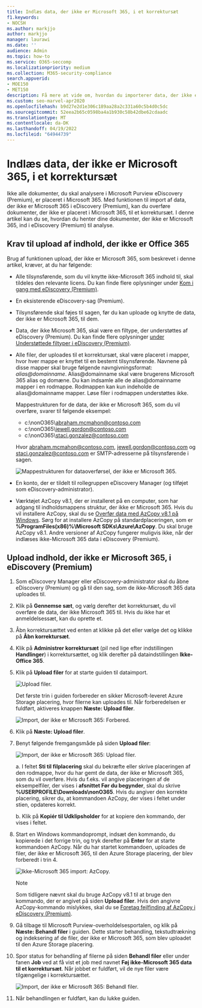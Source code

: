 ```yaml
---
title: Indlæs data, der ikke er Microsoft 365, i et korrektursæt
f1.keywords:
- NOCSH
ms.author: markjjo
author: markjjo
manager: laurawi
ms.date: ''
audience: Admin
ms.topic: how-to
ms.service: O365-seccomp
ms.localizationpriority: medium
ms.collection: M365-security-compliance
search.appverid:
- MOE150
- MET150
description: Få mere at vide om, hvordan du importerer data, der ikke er Microsoft 365, til et korrektursæt til analyse i en eDiscovery-sag (Premium).
ms.custom: seo-marvel-apr2020
ms.openlocfilehash: b9d27e2d1e306c189aa28a2c331a60c5b4d0c5dc
ms.sourcegitcommit: 52eea2b65c0598ba4a1b930c58b42dbe62cdaadc
ms.translationtype: MT
ms.contentlocale: da-DK
ms.lasthandoff: 04/19/2022
ms.locfileid: "64944739"
---
```

# <a name="load-non-microsoft-365-data-into-a-review-set"></a>Indlæs data, der ikke er Microsoft 365, i et korrektursæt

Ikke alle dokumenter, du skal analysere i Microsoft Purview eDiscovery (Premium), er placeret i Microsoft 365. Med funktionen til import af data, der ikke er Microsoft 365 i eDiscovery (Premium), kan du overføre dokumenter, der ikke er placeret i Microsoft 365, til et korrektursæt. I denne artikel kan du se, hvordan du henter dine dokumenter, der ikke er Microsoft 365, ind i eDiscovery (Premium) til analyse.

## <a name="requirements-to-upload-non-office-365-content"></a>Krav til upload af indhold, der ikke er Office 365

Brug af funktionen upload, der ikke er Microsoft 365, som beskrevet i denne artikel, kræver, at du har følgende:

- Alle tilsynsførende, som du vil knytte ikke-Microsoft 365 indhold til, skal tildeles den relevante licens. Du kan finde flere oplysninger under [Kom i gang med eDiscovery (Premium)](get-started-with-advanced-ediscovery.md#step-1-verify-and-assign-appropriate-licenses).

- En eksisterende eDiscovery-sag (Premium).

- Tilsynsførende skal føjes til sagen, før du kan uploade og knytte de data, der ikke er Microsoft 365, til dem.

- Data, der ikke Microsoft 365, skal være en filtype, der understøttes af eDiscovery (Premium). Du kan finde flere oplysninger [under Understøttede filtyper i eDiscovery (Premium)](supported-filetypes-ediscovery20.md).

- Alle filer, der uploades til et korrektursæt, skal være placeret i mapper, hvor hver mappe er knyttet til en bestemt tilsynsførende. Navnene på disse mapper skal bruge følgende navngivningsformat: *alias@domainname*. Alias@domainname skal være brugerens Microsoft 365 alias og domæne. Du kan indsamle alle de alias@domainname mapper i en rodmappe. Rodmappen kan kun indeholde de alias@domainname mapper. Løse filer i rodmappen understøttes ikke.

   Mappestrukturen for de data, der ikke er Microsoft 365, som du vil overføre, svarer til følgende eksempel:

   - c:\nonO365\abraham.mcmahon@contoso.com
   - c:\nonO365\jewell.gordon@contoso.com
   - c:\nonO365\staci.gonzalez@contoso.com

   Hvor abraham.mcmahon@contoso.com, jewell.gordon@contoso.com og staci.gonzalez@contoso.com er SMTP-adresserne på tilsynsførende i sagen.

   ![Mappestrukturen for dataoverførsel, der ikke er Microsoft 365.](../media/3f2dde84-294e-48ea-b44b-7437bd25284c.png)

- En konto, der er tildelt til rollegruppen eDiscovery Manager (og tilføjet som eDiscovery-administrator).

- Værktøjet AzCopy v8.1, der er installeret på en computer, som har adgang til indholdsmappens struktur, der ikke er Microsoft 365. Hvis du vil installere AzCopy, skal du se [Overfør data med AzCopy v8.1 på Windows](/previous-versions/azure/storage/storage-use-azcopy). Sørg for at installere AzCopy på standardplaceringen, som er **%ProgramFiles(x86)%\Microsoft SDKs\Azure\AzCopy**. Du skal bruge AzCopy v8.1. Andre versioner af AzCopy fungerer muligvis ikke, når der indlæses ikke-Microsoft 365 data i eDiscovery (Premium).


## <a name="upload-non-microsoft-365-content-into-ediscovery-premium"></a>Upload indhold, der ikke er Microsoft 365, i eDiscovery (Premium)

1. Som eDiscovery Manager eller eDiscovery-administrator skal du åbne eDiscovery (Premium) og gå til den sag, som de ikke-Microsoft 365 data uploades til.  

2. Klik på **Gennemse sæt**, og vælg derefter det korrektursæt, du vil overføre de data, der ikke Microsoft 365 til.  Hvis du ikke har et anmeldelsessæt, kan du oprette et. 
 
3. Åbn korrektursættet ved enten at klikke på det eller vælge det og klikke på **Åbn korrektursæt**.

4. Klik på **Administrer korrektursæt** (pil ned lige efter indstillingen **Handlinger**) i korrektursættet, og klik derefter på dataindstillingen **Ikke-Office 365**.

5. Klik på **Upload filer** for at starte guiden til dataimport.

   ![Upload filer.](../media/574f4059-4146-4058-9df3-ec97cf28d7c7.png)

   Det første trin i guiden forbereder en sikker Microsoft-leveret Azure Storage placering, hvor filerne kan uploades til.  Når forberedelsen er fuldført, aktiveres knappen **Næste: Upload filer**.

   ![Import, der ikke er Microsoft 365: Forbered.](../media/0670a347-a578-454a-9b3d-e70ef47aec57.png)
 
5. Klik på **Næste: Upload filer**.

6. Benyt følgende fremgangsmåde på siden **Upload filer**:

   ![Import, der ikke er Microsoft 365: Upload filer.](../media/3ea53b5d-7f9b-4dfc-ba63-90a38c14d41a.png)

   a. I feltet **Sti til filplacering** skal du bekræfte eller skrive placeringen af den rodmappe, hvor du har gemt de data, der ikke er Microsoft 365, som du vil overføre. Hvis du f.eks. vil angive placeringen af de eksempelfiler, der vises i **afsnittet Før du begynder**, skal du skrive **%USERPROFILE\Downloads\nonO365**. Hvis du angiver den korrekte placering, sikrer du, at kommandoen AzCopy, der vises i feltet under stien, opdateres korrekt.

   b. Klik på **Kopiér til Udklipsholder** for at kopiere den kommando, der vises i feltet.

7. Start en Windows kommandoprompt, indsæt den kommando, du kopierede i det forrige trin, og tryk derefter på **Enter** for at starte kommandoen AzCopy.  Når du har startet kommandoen, uploades de filer, der ikke er Microsoft 365, til den Azure Storage placering, der blev forberedt i trin 4.

   ![Ikke-Microsoft 365 import: AzCopy.](../media/504e2dbe-f36f-4f36-9b08-04aea85d8250.png)

   > [!NOTE]
   > Som tidligere nævnt skal du bruge AzCopy v8.1 til at bruge den kommando, der er angivet på siden **Upload filer**. Hvis den angivne AzCopy-kommando mislykkes, skal du se [Foretag fejlfinding af AzCopy i eDiscovery (Premium)](troubleshooting-azcopy.md).

8. Gå tilbage til Microsoft Purview-overholdelsesportalen, og klik på **Næste: Behandl filer** i guiden.  Dette starter behandling, tekstudtrækning og indeksering af de filer, der ikke er Microsoft 365, som blev uploadet til den Azure Storage placering.  

9. Spor status for behandling af filerne på siden **Behandl filer** eller under fanen **Job** ved at få vist et job med navnet **Føj ikke-Microsoft 365 data til et korrektursæt**.  Når jobbet er fuldført, vil de nye filer være tilgængelige i korrektursættet.

   ![Import, der ikke er Microsoft 365: Behandl filer.](../media/218b1545-416a-4a9f-9b25-3b70e8508f67.png)

10. Når behandlingen er fuldført, kan du lukke guiden.
